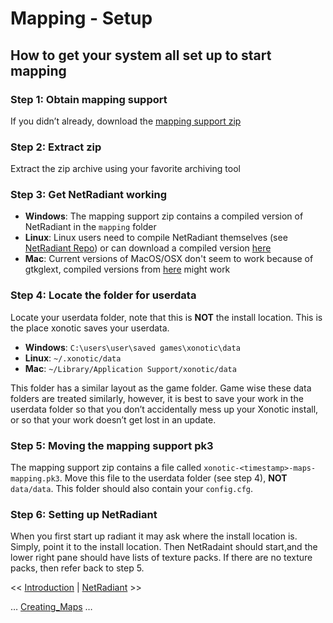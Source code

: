 Mapping - Setup
===============

How to get your system all set up to start mapping
--------------------------------------------------

### Step 1: Obtain mapping support

If you didn’t already, download the [mapping support zip](http://dl.xonotic.org/xonotic-0.8.2-mappingsupport.zip)

### Step 2: Extract zip

Extract the zip archive using your favorite archiving tool

### Step 3: Get NetRadiant working

-   **Windows**: The mapping support zip contains a compiled version of NetRadiant in the `mapping` folder
-   **Linux**: Linux users need to compile NetRadiant themselves (see [NetRadiant Repo](https://gitlab.com/xonotic/netradiant)) or can download a compiled version [here](http://ingar.intranifty.net/gtkradiant/index.html)
-   **Mac**: Current versions of MacOS/OSX don't seem to work because of gtkglext, compiled versions from [here](http://ingar.intranifty.net/gtkradiant/index.html) might work

### Step 4: Locate the folder for userdata

Locate your userdata folder, note that this is **NOT** the install location. This is the place xonotic saves your userdata.

-   **Windows**: `C:\users\user\saved games\xonotic\data`
-   **Linux**: `~/.xonotic/data`
-   **Mac**: `~/Library/Application Support/xonotic/data`

This folder has a similar layout as the game folder. Game wise these data folders are treated similarly, however, it is best to save your work in the userdata folder so that you don’t accidentally mess up your Xonotic install, or so that your work doesn’t get lost in an update.

### Step 5: Moving the mapping support pk3

The mapping support zip contains a file called `xonotic-<timestamp>-maps-mapping.pk3`. Move this file to the userdata folder (see step 4), **NOT** `data/data`.
This folder should also contain your `config.cfg`.

### Step 6: Setting up NetRadiant

When you first start up radiant it may ask where the install location is. Simply, point it to the install location. Then NetRadaint should start,and the lower right pane should have lists of texture packs. If there are no texture packs, then refer back to step 5.

\<\< [Introduction](mapping-Introduction) | [NetRadiant](mapping-NetRadiant) \>\>

… [Creating_Maps](Creating-Maps) …

